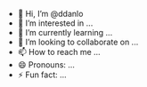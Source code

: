 - 👋 Hi, I’m @ddanlo
- 👀 I’m interested in ...
- 🌱 I’m currently learning ...
- 💞️ I’m looking to collaborate on ...
- 📫 How to reach me ...
- 😄 Pronouns: ...
- ⚡ Fun fact: ...

<!---
ddanlo/ddanlo is a ✨ special ✨ repository because its `README.md` (this file) appears on your GitHub profile.
You can click the Preview link to take a look at your changes.
--->
